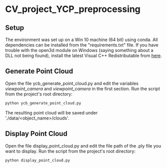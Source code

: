 # CV_project_YCP_preprocessing

## Setup
The environment was set up on a Win 10 machine (64 bit) using conda.
All dependencies can be installed from the "requirements.txt" file.
If you have trouble with the open3d module on Windows (saying something about a DLL not being found), 
install the latest Visual C++ Redistributable from [here](https://support.microsoft.com/en-us/help/2977003/the-latest-supported-visual-c-downloads).

## Generate Point Cloud
Open the file ycb_generate_point_cloud.py and edit the variables *viewpoint_camera* and *viewpoint_camera* in the first section.
Run the script from the project's root directory:
```python
python ycb_generate_point_cloud.py
```
The resulting point cloud will be saved under './data/<object_name>/clouds'.

## Display Point Cloud
Open the file display_point_cloud.py and edit the file path of the .ply file you want to display.
Run the script from the project's root directory:
```python
python display_point_cloud.py
```